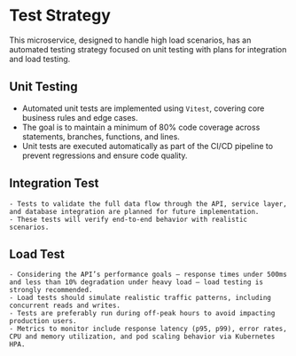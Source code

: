 # Test Strategy

This microservice, designed to handle high load scenarios, has an automated testing strategy focused on unit testing with plans for integration and load testing.

## Unit Testing

 - Automated unit tests are implemented using `Vitest`, covering core business rules and edge cases.
 - The goal is to maintain a minimum of 80% code coverage across statements, branches, functions, and lines.
 - Unit tests are executed automatically as part of the CI/CD pipeline to prevent regressions and ensure code quality.

## Integration Test
    - Tests to validate the full data flow through the API, service layer, and database integration are planned for future implementation.
    - These tests will verify end-to-end behavior with realistic scenarios.

## Load Test
    - Considering the API’s performance goals — response times under 500ms and less than 10% degradation under heavy load — load testing is strongly recommended.
    - Load tests should simulate realistic traffic patterns, including concurrent reads and writes.
    - Tests are preferably run during off-peak hours to avoid impacting production users.
    - Metrics to monitor include response latency (p95, p99), error rates, CPU and memory utilization, and pod scaling behavior via Kubernetes HPA.
